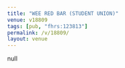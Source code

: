 ```yaml
---
title: "WEE RED BAR (STUDENT UNION)"
venue: v18809
tags: [pub, "fhrs:123813"]
permalink: /v/18809/
layout: venue
---
```

null